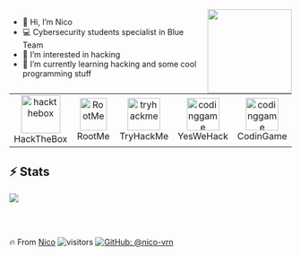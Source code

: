 <img  width="150" align="right" src="https://media.giphy.com/media/wwg1suUiTbCY8H8vIA/giphy-downsized-large.gif">

- 👋 Hi, I’m Nico
- 💻 Cybersecurity students specialist in Blue Team
- 👀 I’m interested in hacking
- 🌱 I’m currently learning hacking and some cool programming stuff

<table>
  <tr>
    <td align="center" width="96">
      <a href="https://app.hackthebox.com/">
        <img src="https://pbs.twimg.com/profile_images/1610589411682418690/GBT-ZJlC_400x400.jpg" width="70" height="68" alt="hackthebox" />
      </a>
      <br>HackTheBox
    </td>
    <td align="center" width="96">
      <a href="https://www.root-me.org/Nico-311129">
        <img src="https://pro.root-me.org/squelettes/images/RMP_logo_blanc.png" width="48" height="58" alt="RootMe" />
      </a>
      <br>RootMe
    </td>
      <td align="center" width="96">
      <a href="https://tryhackme.com/">
        <img src="https://tryhackme-images.s3.amazonaws.com/user-avatars/af7feb2c43a2c7d5f111b98ccbd15048.png" width="58" height="58" alt="tryhackme" />
      </a>
      <br>TryHackMe
    </td>
    </td>
      <td align="center" width="96">
      <a href="https://yeswehack.com/">
        <img src="https://cdn-yeswehack.com/user/avatar/default_image" width="58" height="58" alt="codinggame" />
      </a>
      <br>YesWeHack
    </td>
    </td>
      <td align="center" width="96">
      <a href="https://www.codingame.com/">
        <img src="https://cdn.worldvectorlogo.com/logos/codingame-1.svg" width="58" height="58" alt="codinggame" />
      </a>
      <br>CodinGame
    </td>
    
</table>

## ⚡ Stats

<!---<img  src="https://github-readme-stats.vercel.app/api?username=nico-vrn&show_icons=true&theme=radical"/>--->

<img src="https://github-readme-stats.vercel.app/api/top-langs/?username=nico-vrn&hide=html"/>

</br></br>

🔥 From [Nico](https://github.com/nico-vrn)
![visitors](https://visitor-badge.glitch.me/badge?page_id=nico-vrn)
[![GitHub: @nico-vrn](https://img.shields.io/github/followers/nico-vrn?label=follow&style=social)](https://github.com/nico-vrn)


<!---
nico-vrn/nico-vrn is a ✨ special ✨ repository because its `README.md` (this file) appears on your GitHub profile.
You can click the Preview link to take a look at your changes.
--->
